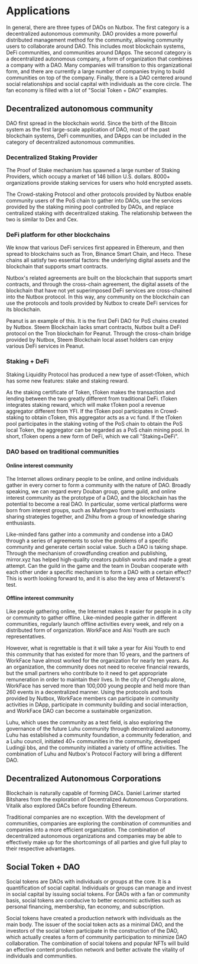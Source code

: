 # Applications

In general, there are three types of DAOs on Nutbox. The first category is a decentralized autonomous community. DAO provides a more powerful distributed management method for the community, allowing community users to collaborate around DAO. This includes most blockchain systems, DeFi communities, and communities around DApps. The second category is a decentralized autonomous company, a form of organization that combines a company with a DAO. Many companies will transition to this organizational form, and there are currently a large number of companies trying to build communities on top of the company. Finally, there is a DAO centered around social relationships and social capital with individuals as the core circle. The fan economy is filled with a lot of "Social Token + DAO" examples.

## Decentralized autonomous community

DAO first spread in the blockchain world. Since the birth of the Bitcoin system as the first large-scale application of DAO, most of the past blockchain systems, DeFi communities, and DApps can be included in the category of decentralized autonomous communities.

### Decentralized Staking Provider

The Proof of Stake mechanism has spawned a large number of Staking Providers, which occupy a market of 146 billion U.S. dollars. 8000+ organizations provide staking services for users who hold encrypted assets.

The Crowd-staking Protocol and other protocols provided by Nutbox enable community users of the PoS chain to gather into DAOs, use the services provided by the staking mining pool controlled by DAOs, and replace centralized staking with decentralized staking. The relationship between the two is similar to Dex and Cex. 

### DeFi platform for other blockchains

We know that various DeFi services first appeared in Ethereum, and then spread to blockchains such as Tron, Binance Smart Chain, and Heco. These chains all satisfy two essential factors: the underlying digital assets and the blockchain that supports smart contracts.

Nutbox's related agreements are built on the blockchain that supports smart contracts, and through the cross-chain agreement, the digital assets of the blockchain that have not yet superimposed DeFi services are cross-chained into the Nutbox protocol. In this way, any community on the blockchain can use the protocols and tools provided by Nutbox to create DeFi services for its blockchain.

Peanut is an example of this. It is the first DeFi DAO for PoS chains created by Nutbox. Steem Blockchain lacks smart contracts, Nutbox built a DeFi protocol on the Tron blockchain for Peanut. Through the cross-chain bridge provided by Nutbox, Steem Blockchain local asset holders can enjoy various DeFi services in Peanut.

### Staking + DeFi

Staking Liquidity Protocol has produced a new type of asset-tToken, which has some new features: stake and staking reward.

As the staking certificate of Token, tToken makes the transaction and lending between the two greatly different from traditional DeFi. tToken integrates staking reward, which will make tToken pool a revenue aggregator different from YFI. If the tToken pool participates in Crowd-staking to obtain cToken, this aggregator acts as a vc fund. If the tToken pool participates in the staking voting of the PoS chain to obtain the PoS local Token, the aggregator can be regarded as a PoS chain mining pool. In short, tToken opens a new form of DeFi, which we call "Staking+DeFi". 

### DAO based on traditional communities

#### Online interest community

The Internet allows ordinary people to be online, and online individuals gather in every corner to form a community with the nature of DAO. Broadly speaking, we can regard every Douban group, game guild, and online interest community as the prototype of a DAO, and the blockchain has the potential to become a real DAO. In particular, some vertical platforms were born from interest groups, such as Mafengwo from travel enthusiasts sharing strategies together, and Zhihu from a group of knowledge sharing enthusiasts.

Like-minded fans gather into a community and condense into a DAO through a series of agreements to solve the problems of a specific community and generate certain social value. Such a DAO is taking shape. Through the mechanism of crowdfunding creation and publishing, mirror.xyz has helped high-quality creators publish works and made a great attempt. Can the guild in the game and the team in Douban cooperate with each other under a specific mechanism to form a DAO with a certain effect? This is worth looking forward to, and it is also the key area of Metaverst's test.

#### Offline interest community

Like people gathering online, the Internet makes it easier for people in a city or community to gather offline. Like-minded people gather in different communities, regularly launch offline activities every week, and rely on a distributed form of organization. WorkFace and Aisi Youth are such representatives.

However, what is regrettable is that it will take a year for Aisi Youth to end this community that has existed for more than 10 years, and the partners of WorkFace have almost worked for the organization for nearly ten years. As an organization, the community does not need to receive financial rewards, but the small partners who contribute to it need to get appropriate remuneration in order to maintain their lives. In the city of Chengdu alone, WorkFace has served more than 100,000 young people and held more than 260 events in a decentralized manner. Using the protocols and tools provided by Nutbox, WorkFace members can participate in community activities in DApp, participate in community building and social interaction, and WorkFace DAO can become a sustainable organization.

Luhu, which uses the community as a test field, is also exploring the governance of the future Luhu community through decentralized autonomy. Luhu has established a community foundation, a community federation, and a Luhu council, initiated 40+ communities in the community, developed Ludingji bbs, and the community initiated a variety of offline activities. The combination of Luhu and Nutbox's Protocol Factory will bring a different DAO.

## Decentralized Autonomous Corporations

Blockchain is naturally capable of forming DACs. Daniel Larimer started Bitshares from the exploration of Decentralized Autonomous Corporations. Vitalik also explored DACs before founding Ethereum.

Traditional companies are no exception. With the development of communities, companies are exploring the combination of communities and companies into a more efficient organization. The combination of decentralized autonomous organizations and companies may be able to effectively make up for the shortcomings of all parties and give full play to their respective advantages. 

## Social Token + DAO

Social tokens are DAOs with individuals or groups at the core. It is a quantification of social capital. Individuals or groups can manage and invest in social capital by issuing social tokens. For DAOs with a fan or community basis, social tokens are conducive to better economic activities such as personal financing, membership, fan economy, and subscription.

Social tokens have created a production network with individuals as the main body. The issuer of the social token acts as a minimal DAO, and the investors of the social token participate in the construction of the DAO, which actually creates a form of community participation to minimize DAO collaboration. The combination of social tokens and popular NFTs will build an effective content production network and better activate the vitality of individuals and communities. 
